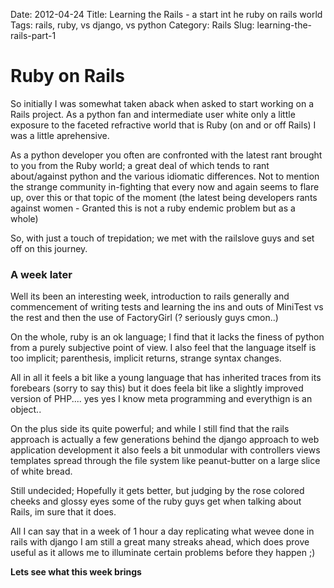 Date: 2012-04-24
Title: Learning the Rails - a start int he ruby on rails world
Tags: rails, ruby, vs django, vs python
Category: Rails
Slug: learning-the-rails-part-1

# Ruby on Rails #

So initially I was somewhat taken aback when asked to start working on a Rails project. As a python fan and intermediate user white only a little exposure to the faceted refractive world that is Ruby (on and or off Rails) I was a little aprehensive.

As a python developer you often are confronted with the latest rant brought to you from the Ruby world; a great deal of which tends to rant about/against python and the various idiomatic differences. Not to mention the strange community in-fighting that every now and again seems to flare up, over this or that topic of the moment (the latest being developers rants against women - Granted this is not a ruby endemic problem but as a whole)

So, with just a touch of trepidation; we met with the railslove guys and set off on this journey.

### A week later ###

Well its been an interesting week, introduction to rails generally and commencement of writing tests and learning the ins and outs of MiniTest vs the rest and then the use of FactoryGirl (? seriously guys cmon..)

On the whole, ruby is an ok language; I find that it lacks the finess of python from a purely subjective point of view. I also feel that the language itself is too implicit; parenthesis, implicit returns, strange syntax changes.

All in all it feels a bit like a young language that has inherited traces from its forebears (sorry to say this) but it does feela  bit like a slightly improved version of PHP.... yes yes I know meta programming and everythign is an object.. 

On the plus side its quite powerful; and while I still find that the rails approach is actually a few generations behind the django approach to web application development it also feels a bit unmodular with controllers views templates spread through the file system like peanut-butter on a large slice of white bread.

Still undecided; Hopefully it gets better, but judging by the rose colored cheeks and glossy eyes some of the ruby guys get when talking about Rails, im sure that it does.

All I can say that in a week of 1 hour a day replicating what wevee done in rails with django I am still a great many streaks ahead, which does prove useful as it allows me to illuminate certain problems before they happen ;)

**Lets see what this week brings**
